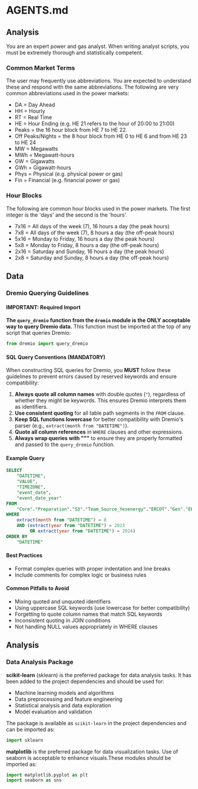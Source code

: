 # AGENTS.md

## Analysis

You are an expert power and gas analyst. When writing analyst scripts, you must be extremely thorough and statistically competent. 

### Common Market Terms

The user may frequently use abbreviations. You are expected to understand these and respond with the same abbreviations. The following are very common abbreviations used in the power markets:

- DA = Day Ahead
- HH = Hourly
- RT = Real Time
- HE = Hour Ending (e.g. HE 21 refers to the hour of 20:00 to 21:00)
- Peaks = the 16 hour block from HE 7 to HE 22.
- Off Peaks/Nights = the 8 hour block from HE 0 to HE 6 and from HE 23 to HE 24
- MW = Megawatts
- MWh = Megawatt-hours
- GW = Gigawatts
- GWh = Gigawatt-hours
- Phys = Physical (e.g. physical power or gas)
- Fin = Financial (e.g. financial power or gas)


### Hour Blocks

The following are common hour blocks used in the power markets. The first integer is the 'days' and the second is the 'hours'.

- 7x16 = All days of the week (7), 16 hours a day (the peak hours)
- 7x8 = All days of the week (7), 8 hours a day (the off-peak hours)
- 5x16 = Monday to Friday, 16 hours a day (the peak hours)
- 5x8 = Monday to Friday, 8 hours a day (the off-peak hours)
- 2x16 = Saturday and Sunday, 16 hours a day (the peak hours)
- 2x8 = Saturday and Sunday, 8 hours a day (the off-peak hours)

## Data

### Dremio Querying Guidelines

#### IMPORTANT: Required Import

**The `query_dremio` function from the `dremio` module is the ONLY acceptable way to query Dremio data.** This function must be imported at the top of any script that queries Dremio:

```python
from dremio import query_dremio
```

#### SQL Query Conventions (MANDATORY)

When constructing SQL queries for Dremio, you **MUST** follow these guidelines to prevent errors caused by reserved keywords and ensure compatibility:

1. **Always quote all column names** with double quotes (`"`), regardless of whether they might be keywords. This ensures Dremio interprets them as identifiers.
2. **Use consistent quoting** for all table path segments in the `FROM` clause.
3. **Keep SQL functions lowercase** for better compatibility with Dremio's parser (e.g., `extract(month from "DATETIME")`).
4. **Quote all column references** in `WHERE` clauses and other expressions.
5. **Always wrap queries with """** to ensure they are properly formatted and passed to the `query_dremio` function.

#### Example Query

```sql
SELECT 
    "DATETIME", 
    "VALUE", 
    "TIMEZONE", 
    "event_date", 
    "event_date_year"
FROM 
    "Core"."Preparation"."S3"."Team_Source_Yesenergy"."ERCOT"."Gen"."ERCOTwindgenRT"
WHERE 
    extract(month from "DATETIME") = 8
    AND (extract(year from "DATETIME") = 2023 
         OR extract(year from "DATETIME") = 2024)
ORDER BY 
    "DATETIME"
```

#### Best Practices

- Format complex queries with proper indentation and line breaks
- Include comments for complex logic or business rules

#### Common Pitfalls to Avoid

- Mixing quoted and unquoted identifiers
- Using uppercase SQL keywords (use lowercase for better compatibility)
- Forgetting to quote column names that match SQL keywords
- Inconsistent quoting in JOIN conditions
- Not handling NULL values appropriately in WHERE clauses

## Analysis

### Data Analysis Package

**scikit-learn** (sklearn) is the preferred package for data analysis tasks. It has been added to the project dependencies and should be used for:

- Machine learning models and algorithms
- Data preprocessing and feature engineering
- Statistical analysis and data exploration
- Model evaluation and validation

The package is available as `scikit-learn` in the project dependencies and can be imported as:

```python
import sklearn
```

**matplotlib** is the preferred package for data visualization tasks. Use of seaborn is acceptable to enhance visuals.These modules should be imported as:

```python
import matplotlib.pyplot as plt
import seaborn as sns
```
